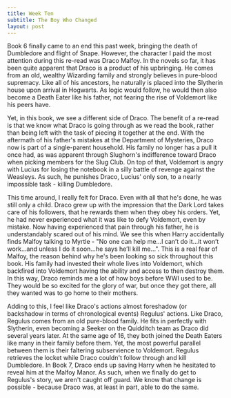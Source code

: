 ```yaml
---
title: Week Ten
subtitle: The Boy Who Changed
layout: post
---
```


Book 6 finally came to an end this past week, bringing the death of Dumbledore and flight of Snape. However, the character I paid the most attention during this re-read was Draco Malfoy. In the novels so far, it has been quite apparent that Draco is a product of his upbringing. He comes from an old, wealthy Wizarding family and strongly believes in pure-blood supremacy. Like all of his ancestors, he naturally is placed into the Slytherin house upon arrival in Hogwarts. As logic would follow, he would then also become a Death Eater like his father, not fearing the rise of Voldemort like his peers have.

Yet, in this book, we see a different side of Draco. The benefit of a re-read is that we know what Draco is going through as we read the book, rather than being left with the task of piecing it together at the end. With the aftermath of his father's mistakes at the Department of Mysteries, Draco now is part of a single-parent household. His family no longer has a pull it once had, as was apparent through Slughorn's indifference toward Draco when picking members for the Slug Club. On top of that, Voldemort is angry with Lucius for losing the notebook in a silly battle of revenge against the Weasleys. As such, he punishes Draco, Lucius' only son, to a nearly impossible task - killing Dumbledore. 

This time around, I really felt for Draco. Even with all that he's done, he was still only a child. Draco grew up with the impression that the Dark Lord takes care of his followers, that he rewards them when they obey his orders. Yet, he had never experienced what it was like to defy Voldemort, even by mistake. Now having experienced that pain through his father, he is understandably scared out of his mind. We see this when Harry accidentally finds Malfoy talking to Myrtle - "No one can help me...I can’t do it…it won’t work…and unless I do it soon…he says he’ll kill me…". This is a real fear of Malfoy, the reason behind why he's been looking so sick throughout this book. His family had invested their whole lives into Voldemort, which backfired into Voldemort having the ability and access to then destroy them. In this way, Draco reminds me a lot of how boys before WWI used to be. They would be so excited for the glory of war, but once they got there, all they wanted was to go home to their mothers. 

Adding to this, I feel like Draco's actions almost foreshadow (or backshadow in terms of chronological events) Regulus' actions. Like Draco, Regulus comes from an old pure-blood family. He fits in perfectly with Slytherin, even becoming a Seeker on the Quidditch team as Draco did several years later. At the same age of 16, they both joined the Death Eaters like many in their family before them. Yet, the most powerful parallel between them is their faltering subservience to Voldemort. Regulus retrieves the locket while Draco couldn't follow through and kill Dumbledore. In Book 7, Draco ends up saving Harry when he hesitated to reveal him at the Malfoy Manor. As such, when we finally do get to Regulus's story, we aren't caught off guard. We know that change is possible - because Draco was, at least in part, able to do the same.